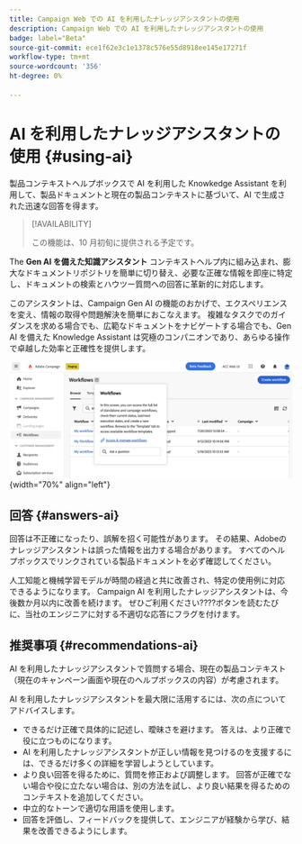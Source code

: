 ```yaml
---
title: Campaign Web での AI を利用したナレッジアシスタントの使用
description: Campaign Web での AI を利用したナレッジアシスタントの使用
badge: label="Beta"
source-git-commit: ece1f62e3c1e1378c576e55d8918ee145e17271f
workflow-type: tm+mt
source-wordcount: '356'
ht-degree: 0%

---
```


# AI を利用したナレッジアシスタントの使用 {#using-ai}

製品コンテキストヘルプボックスで AI を利用した Knowkedge Assistant を利用して、製品ドキュメントと現在の製品コンテキストに基づいて、AI で生成された迅速な回答を得ます。

>[!AVAILABILITY]
>
>この機能は、10 月初旬に提供される予定です。

The **Gen AI を備えた知識アシスタント** コンテキストヘルプ内に組み込まれ、膨大なドキュメントリポジトリを簡単に切り替え、必要な正確な情報を即座に特定し、ドキュメントの検索とハウツー質問への回答に革新的に対応します。

このアシスタントは、Campaign Gen AI の機能のおかげで、エクスペリエンスを変え、情報の取得や問題解決を簡単におこなえます。 複雑なタスクでのガイダンスを求める場合でも、広範なドキュメントをナビゲートする場合でも、Gen AI を備えた Knowledge Assistant は究極のコンパニオンであり、あらゆる操作で卓越した効率と正確性を提供します。

![](assets/ask-a-question.png){width="70%" align="left"}

<!--
## Consent {#consent-ai}

Campaign knowledge assistant embeeded in the contextual help boxes uses AI. Your use of this capability constitutes consent that the information you provide in your session will be collected, used, disclosed, and retained by Adobe in accordance with the terms of Adobe's Customer Feedback Program. Please do not provide any personal information about yourself or other parties (including your name or contact information) in the knowledge assistant.

## Privacy {#privacy-ai}

Your data is encrypted and private following our standard data protection practices. Learn more about [Adobe Privacy Policies](https://www.adobe.com/privacy/policy.html){target="_blank"}.

The knowledge assistant AI capability does not use your data to train our models. We do not allow any partners or 3rd parties to use your data for training their models or any other purpose.

For information specific to Adobe AI policies in Experience Cloud apps and solutions, refer to [this page](https://business.adobe.com/products/sensei/adobe-sensei.html){target="_blank"}.
-->

## 回答 {#answers-ai}

回答は不正確になったり、誤解を招く可能性があります。 その結果、Adobeのナレッジアシスタントは誤った情報を出力する場合があります。 すべてのヘルプボックスでリンクされている製品ドキュメントを必ず確認してください。

人工知能と機械学習モデルが時間の経過と共に改善され、特定の使用例に対応できるようになります。 Campaign AI を利用したナレッジアシスタントは、今後数か月以内に改善を続けます。 ぜひご利用ください????ボタンを読むたびに、当社のエンジニアに対する不適切な応答にフラグを付けます。

## 推奨事項  {#recommendations-ai}

AI を利用したナレッジアシスタントで質問する場合、現在の製品コンテキスト（現在のキャンペーン画面や現在のヘルプボックスの内容）が考慮されます。

AI を利用したナレッジアシスタントを最大限に活用するには、次の点についてアドバイスします。

* できるだけ正確で具体的に記述し、曖昧さを避けます。 答えは、より正確で役に立つものになります。
* AI を利用したナレッジアシスタントが正しい情報を見つけるのを支援するには、できるだけ多くの詳細を学習しようとしています。
* より良い回答を得るために、質問を修正および調整します。 回答が正確でない場合や役に立たない場合は、別の方法を試し、より良い結果を得るためのコンテキストを追加してください。
* 中立的なトーンで適切な用語を使用します。
* 回答を評価し、フィードバックを提供して、エンジニアが経験から学び、結果を改善できるようにします。

